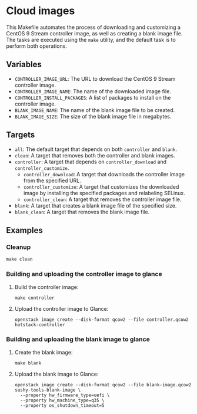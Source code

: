 <!--
// Assisted by watsonx Code Assistant
// Code generated by WCA@IBM in this programming language is not approved for use in IBM product development.
-->
# Cloud images

This Makefile automates the process of downloading and customizing a CentOS 9 Stream controller image, as well as creating a blank image file. The tasks are executed using the `make` utility, and the default task is to perform both operations.

## Variables

- `CONTROLLER_IMAGE_URL`: The URL to download the CentOS 9 Stream controller image.
- `CONTROLLER_IMAGE_NAME`: The name of the downloaded image file.
- `CONTROLLER_INSTALL_PACKAGES`: A list of packages to install on the controller image.
- `BLANK_IMAGE_NAME`: The name of the blank image file to be created.
- `BLANK_IMAGE_SIZE`: The size of the blank image file in megabytes.

## Targets

- `all`: The default target that depends on both `controller` and `blank`.
- `clean`: A target that removes both the controller and blank images.
- `controller`: A target that depends on `controller_download` and `controller_customize`.
  - `controller_download`: A target that downloads the controller image from the specified URL.
  - `controller_customize`: A target that customizes the downloaded image by installing the specified packages and relabeling SELinux.
  - `controller_clean`: A target that removes the controller image file.
- `blank`: A target that creates a blank image file of the specified size.
- `blank_clean`: A target that removes the blank image file.

## Examples

### Cleanup

```shell
make clean
```

### Building and uploading the controller image to glance

1. Build the controller image:
   ```
   make controller
   ```

1. Upload the controller image to Glance:
   ```shell
   openstack image create --disk-format qcow2 --file controller.qcow2 hotstack-controller
   ```

### Building and uploading the blank image to glance

1. Create the blank image:
   ```shell
   make blank
   ```

2. Upload the blank image to Glance:
   ```shell
   openstack image create --disk-format qcow2 --file blank-image.qcow2 sushy-tools-blank-image \
     --property hw_firmware_type=uefi \
     --property hw_machine_type=q35 \
     --property os_shutdown_timeout=5
   ```
